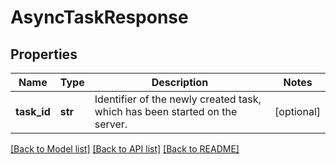 # AsyncTaskResponse

## Properties
Name | Type | Description | Notes
------------ | ------------- | ------------- | -------------
**task_id** | **str** | Identifier of the newly created task, which has been started on the server. | [optional] 

[[Back to Model list]](../README.md#documentation-for-models) [[Back to API list]](../README.md#documentation-for-api-endpoints) [[Back to README]](../README.md)


